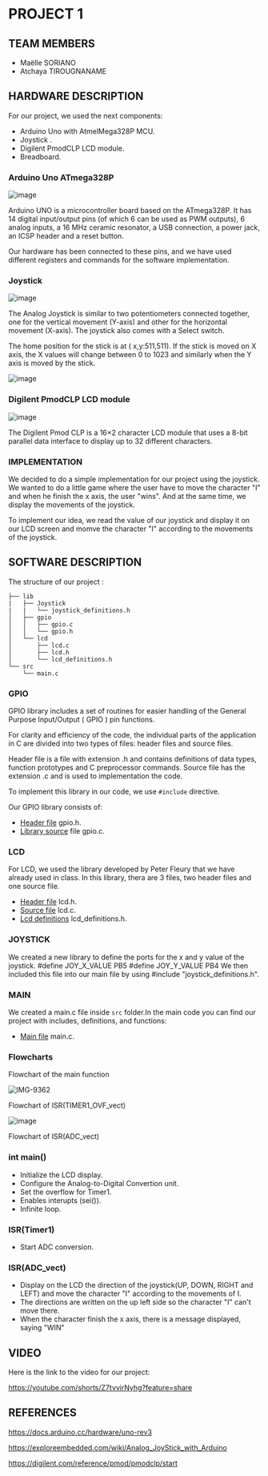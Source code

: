 # PROJECT 1
## TEAM MEMBERS
- Maëlle SORIANO
- Atchaya TIROUGNANAME

## HARDWARE DESCRIPTION

For our project, we used the next components:

- Arduino Uno with AtmelMega328P MCU.
- Joystick .
- Digilent PmodCLP LCD module.
- Breadboard.


### Arduino Uno ATmega328P

![image](https://user-images.githubusercontent.com/114863539/206877940-41feb3db-5e2c-4d62-a621-a31d320ece04.png)

Arduino UNO is a microcontroller board based on the ATmega328P. It has 14 digital input/output pins (of which 6 can be used as PWM outputs), 6 analog inputs, a 16 MHz ceramic resonator, a USB connection, a power jack, an ICSP header and a reset button. 

Our hardware has been connected to these pins, and we have used different registers and commands for the software implementation.

### Joystick

![image](https://user-images.githubusercontent.com/114863539/206877890-6c17b4d4-ae4d-4fff-8d66-6b673cac62f4.png)

The Analog Joystick is similar to two potentiometers connected together, one for the vertical movement (Y-axis) and other for the horizontal movement (X-axis). The joystick also comes with a Select switch.

The home position for the stick is at ( x,y:511,511). If the stick is moved on X axis, the X values will change between 0 to 1023 and similarly when the Y axis is moved by the stick.

![image](https://user-images.githubusercontent.com/114863539/206878131-a2a6d708-3ee7-4932-9f09-46751da8e7bc.png)


### Digilent PmodCLP LCD module

![image](https://user-images.githubusercontent.com/114863539/206877926-a9289cf0-c34a-429e-9641-afbe14eca79b.png)

The Digilent Pmod CLP is a 16×2 character LCD module that uses a 8-bit parallel data interface to display up to 32 different characters.


### IMPLEMENTATION


We decided to do a simple implementation for our project using the joystick. We wanted to do a little game where the user have to move the character "I" and when he finish the x axis, the user "wins". And at the same time, we display the movements of the joystick.

To implement our idea, we read the value of our joystick and display it on our LCD screen and momve the character "I" according to the movements of the joystick. 


## SOFTWARE DESCRIPTION

The structure of our project :
```
├── lib
|   ├── Joystick
|   |   └── joystick_definitions.h
│   ├── gpio
│   │   ├── gpio.c
│   │   └── gpio.h
│   └── lcd
│       ├── lcd.c
│       ├── lcd.h
│       └── lcd_definitions.h
└── src
    └── main.c

```

### GPIO

GPIO library includes a set of routines for easier handling of the General Purpose Input/Output ( GPIO ) pin functions. 

For clarity and efficiency of the code, the individual parts of the application in C are divided into two types of files: header files and source files.

Header file is a file with extension .h and contains definitions of data types, function prototypes and C preprocessor commands. 
Source file has the extension .c and is used to implementation the code. 

To implement this library in our code, we use ```#include``` directive. 

Our GPIO library consists of:
- [Header file](https://github.com/Atchaya23/digital-electronics-2/blob/main/project-1/lib/gpio/gpio.h) gpio.h.
- [Library source](https://github.com/Atchaya23/digital-electronics-2/blob/main/project-1/lib/gpio/gpio.c) file gpio.c.


### LCD

For LCD, we used the library developed by Peter Fleury that we have already used in class.
In this library, thera are 3 files, two header files and one source file.

- [Header file](https://github.com/Atchaya23/digital-electronics-2/blob/main/project-1/lib/lcd/lcd.h) lcd.h.
- [Source file](https://github.com/Atchaya23/digital-electronics-2/blob/main/project-1/lib/lcd/lcd.c) lcd.c.
- [Lcd definitions](https://github.com/Atchaya23/digital-electronics-2/blob/main/project-1/lib/lcd/lcd_definitions.h) lcd_definitions.h.

### JOYSTICK

We created a new library to define the ports for the x and y value of the joystick.
#define JOY_X_VALUE PB5
#define JOY_Y_VALUE PB4
We then included this file into our main file by using #include "joystick_definitions.h".

### MAIN

We created a main.c file inside ```src``` folder.In the main code you can find our project with includes, definitions, and functions:

- [Main file](https://github.com/Atchaya23/digital-electronics-2/blob/main/project-1/src/main.c) main.c.


### Flowcharts

Flowchart of the main function

![IMG-9362](https://user-images.githubusercontent.com/114863539/206878569-2c072acf-68c7-4eec-b1e2-1cf9e1f6faef.jpg)


Flowchart of ISR(TIMER1_OVF_vect)

![image](https://user-images.githubusercontent.com/114863539/206878635-8cd0e8ad-0f28-49ee-8460-ba68bf7e19cf.png)


Flowchart of ISR(ADC_vect)


### int main()

* Initialize the LCD display.
* Configure the Analog-to-Digital Convertion unit.
* Set the overflow for Timer1.
* Enables interupts (sei()).
* Infinite loop.



### ISR(Timer1)

* Start ADC conversion.



### ISR(ADC_vect)

* Display on the LCD the direction of the joystick(UP, DOWN, RIGHT and LEFT) and move the character "I" according to the movements of I.
* The directions are written on the up left side so the character "I" can't move there.
* When the character finish the x axis, there is a message displayed, saying "WIN"


## VIDEO

Here is the link to the video for our project:

https://youtube.com/shorts/Z7tvvirNyhg?feature=share


## REFERENCES
https://docs.arduino.cc/hardware/uno-rev3

https://exploreembedded.com/wiki/Analog_JoyStick_with_Arduino

https://digilent.com/reference/pmod/pmodclp/start
